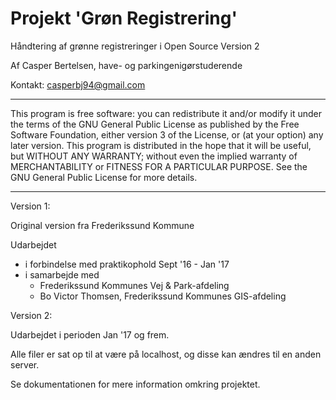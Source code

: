 # Projekt 'Grøn Registrering'
Håndtering af grønne registreringer i Open Source
Version 2

Af
Casper Bertelsen, have- og parkingenigørstuderende

Kontakt: casperbj94@gmail.com

_____________________________________________

This program is free software: you can redistribute it and/or modify it under the terms of the GNU General Public License as published by the Free Software Foundation, either version 3 of the License, or (at your option) any later version.
This program is distributed in the hope that it will be useful, but WITHOUT ANY WARRANTY; without even the implied warranty of MERCHANTABILITY or FITNESS FOR A PARTICULAR PURPOSE. See the GNU General Public License for more details.
_____________________________________________

Version 1:

Original version fra Frederikssund Kommune

Udarbejdet
- i forbindelse med praktikophold Sept '16 - Jan '17
- i samarbejde med
	- Frederikssund Kommunes Vej & Park-afdeling
	- Bo Victor Thomsen, Frederikssund Kommunes GIS-afdeling

Version 2:

Udarbejdet i perioden Jan '17 og frem.

Alle filer er sat op til at være på localhost, og disse kan ændres til en anden server.

Se dokumentationen for mere information omkring projektet.